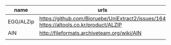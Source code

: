 | name      | urls        |sample| extractor(s)     |
|-----------|-------------|------|------------------|
| EGG/ALZip |https://github.com/Bioruebe/UniExtract2/issues/164<br>https://altools.co.kr/product/ALZIP|?|https://altools.co.kr/service/FAQ?no=262<br>http://kippler.com/win/unalz/|
|    AIN    |http://fileformats.archiveteam.org/wiki/AIN|https://sembiance.com/fileFormatSamples/archive/ain/|https://www.sac.sk/download/pack/ain232.exe|
|           |             |      |                  |
